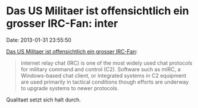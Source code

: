 Das US Militaer ist offensichtlich ein grosser IRC-Fan: inter
=============================================================

Date: 2013-01-31 23:55:50

[Das US Militaer ist offensichtlich ein grosser
IRC-Fan](http://publicintelligence.net/tactical-chat/):

> internet relay chat (IRC) is one of the most widely used chat
> protocols for military command and control (C2). Software such as
> mIRC, a Windows-based chat client, or integrated systems in C2
> equipment are used primarily in tactical conditions though efforts are
> underway to upgrade systems to newer protocols.

Qualitaet setzt sich halt durch.
